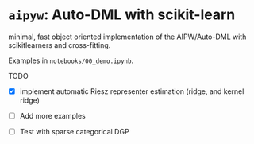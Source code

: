 # `aipyw`: Auto-DML with scikit-learn

minimal, fast object oriented implementation of the AIPW/Auto-DML with scikitlearners and cross-fitting.

Examples in `notebooks/00_demo.ipynb`.

TODO
- [X] implement automatic Riesz representer estimation (ridge, and kernel ridge)
- [ ] Add more examples
- [ ] Test with sparse categorical DGP


